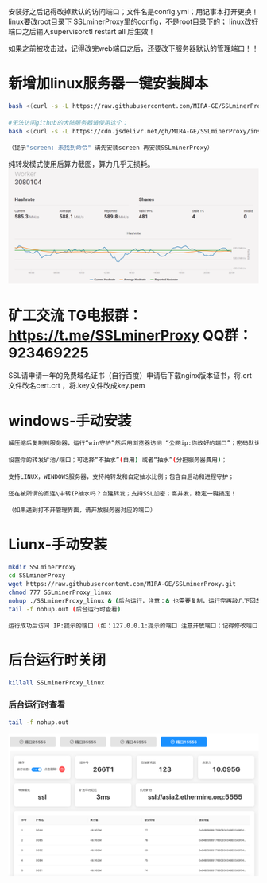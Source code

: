 
安装好之后记得改掉默认的访问端口；文件名是config.yml；用记事本打开更换！linux要改root目录下
SSLminerProxy里的config，不是root目录下的；
linux改好端口之后输入supervisorctl restart all 后生效！

如果之前被攻击过，记得改完web端口之后，还要改下服务器默认的管理端口！！

# 新增加linux服务器一键安装脚本
```bash
bash <(curl -s -L https://raw.githubusercontent.com/MIRA-GE/SSLminerProxy/main/install.sh)

#无法访问github的大陆服务器请使用这个：
bash <(curl -s -L https://cdn.jsdelivr.net/gh/MIRA-GE/SSLminerProxy/install_cdn.sh)

（提示"screen: 未找到命令" 请先安装screen 再安装SSLminerProxy）
```
纯转发模式使用后算力截图，算力几乎无损耗。
![img_9.png](img_9.png)

# 矿工交流 TG电报群：https://t.me/SSLminerProxy  QQ群：923469225

SSL请申请一年的免费域名证书（自行百度）申请后下载nginx版本证书，将.crt文件改名cert.crt ，将.key文件改成key.pem

# windows-手动安装
```bash
解压缩后复制到服务器，运行“win守护”然后用浏览器访问 “公网ip:你改好的端口”；密码默认:123456789  进入管理界面 

设置你的转发矿池/端口；可选择“不抽水”(自用) 或者“抽水”(分担服务器费用)；

支持LINUX，WINDOWS服务器，支持纯转发和自定抽水比例；包含自启动和进程守护；

还在被所谓的直连\中转IP抽水吗？自建转发；支持SSL加密；高并发，稳定一键搞定！

（如果遇到打不开管理界面，请开放服务器对应的端口）
```

# Liunx-手动安装
```bash
mkdir SSLminerProxy
cd SSLminerProxy
wget https://raw.githubusercontent.com/MIRA-GE/SSLminerProxy.git 
chmod 777 SSLminerProxy_linux 
nohup ./SSLminerProxy_linux & (后台运行，注意：& 也需要复制，运行完再敲几下回车)
tail -f nohup.out (后台运行时查看)

运行成功后访问 IP:提示的端口 (如：127.0.0.1:提示的端口 注意开放端口；记得修改端口) 进行配置即可。 
```


# 后台运行时关闭

```bash
killall SSLminerProxy_linux
```

### 后台运行时查看
```bash
tail -f nohup.out
```
![img_4.png](img_4.png)
